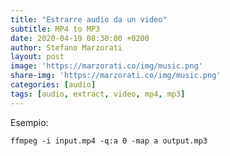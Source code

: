 ```yaml
---
title: "Estrarre audio da un video"
subtitle: MP4 to MP3
date: 2020-04-19 08:30:00 +0200
author: Stefano Marzorati
layout: post
image: 'https://marzorati.co/img/music.png'
share-img: 'https://marzorati.co/img/music.png'
categories: [audio]
tags: [audio, extract, video, mp4, mp3]
---
```

Esempio:

`ffmpeg -i input.mp4 -q:a 0 -map a output.mp3`